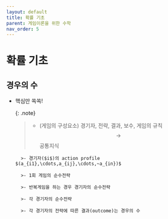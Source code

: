 ```yaml
---
layout: default
title: 확률 기초
parent: 게임이론을 위한 수학
nav_order: 5
---
```



# 확률 기초

## 경우의 수

- 핵심만 쏙쏙!

    {: .note}
	>- (게임의 구성요소) 경기자, 전략, 결과, 보수, 게임의 규칙 $$\rightarrow$$ 공통지식

		>- 경기자($i$)의 action profile $(a_{i1},\cdots,a_{ij},\cdots,~a_{in})$

		>- 1회 게임의 순수전략

		>- 반복게임을 하는 경우 경기자의 순수전략

		>- 각 경기자의 순수전략

		>- 각 경기자의 전략에 따른 결과(outcome)는 경우의 수
		
		
		